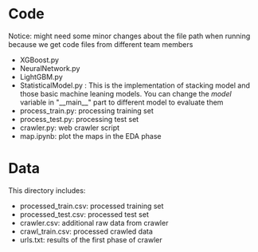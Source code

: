# Code

Notice: might need some minor  changes about the file path when running because we get code files from different team members

- XGBoost.py
- NeuralNetwork.py
- LightGBM.py
- StatisticalModel.py : This is the implementation of stacking model and those basic machine leaning models. You can change the *model*  variable in "\_\_main\_\_" part to different model to evaluate them
- process_train.py: processing training set
- process_test.py: processing test set
- crawler.py: web crawler script
- map.ipynb: plot the maps in the EDA phase

# Data

This directory includes:

- processed_train.csv: processed training set
- processed_test.csv: processed test set
- crawler.csv: additional raw data from crawler
- crawl_train.csv: processed crawled data
- urls.txt: results of the first phase of crawler
